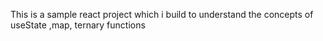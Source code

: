 This is a sample react project which i build to understand the concepts of useState ,map, ternary functions
